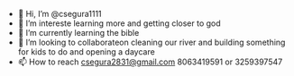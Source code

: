 - 👋 Hi, I’m @csegura1111
- 👀 I’m intereste learning more and getting closer to god
- 🌱 I’m currently learning the bible
- 💞️ I’m looking to collaborateon cleaning our river and building something for kids to do and opening a daycare 
- 📫 How to reach csegura2831@gmail.com 8063419591 or 3259397547

<!---
csegura1111/csegura1111 is a ✨ special ✨ repository because its `README.md` (this file) appears on your GitHub profile.
You can click the Preview link to take a look at your changes.
--->
